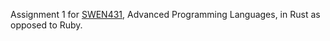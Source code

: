 Assignment 1 for [SWEN431](https://www.wgtn.ac.nz/courses/swen/431/2024/offering?crn=18669), Advanced Programming Languages, in Rust as opposed to Ruby.
